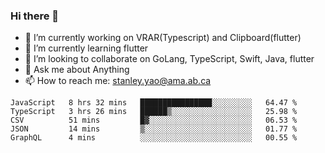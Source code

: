 ### Hi there 👋

- 🔭 I’m currently working on VRAR(Typescript) and Clipboard(flutter) 
- 🌱 I’m currently learning flutter
- 👯 I’m looking to collaborate on GoLang, TypeScript, Swift, Java, flutter
- 💬 Ask me about Anything
- 📫 How to reach me: stanley.yao@ama.ab.ca


<!--START_SECTION:waka-->
```text
JavaScript   8 hrs 32 mins   ████████████████░░░░░░░░░   64.47 % 
TypeScript   3 hrs 26 mins   ██████▒░░░░░░░░░░░░░░░░░░   25.98 % 
CSV          51 mins         █▓░░░░░░░░░░░░░░░░░░░░░░░   06.53 % 
JSON         14 mins         ▒░░░░░░░░░░░░░░░░░░░░░░░░   01.77 % 
GraphQL      4 mins          ░░░░░░░░░░░░░░░░░░░░░░░░░   00.55 % 
```
<!--END_SECTION:waka-->
